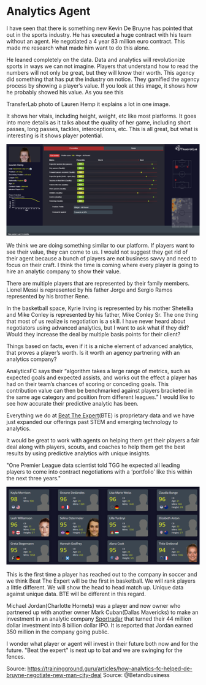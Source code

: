 # Analytics Agent 

I have seen that there is something new Kevin De Bruyne has pointed that out in the sports industry. He has executed a huge contract with his team without an agent. He negotiated a 4 year 83 million euro contract. This made me research what made him want to do this alone. 

He leaned completely on the data. Data and analytics will revolutionize sports in ways we can not imagine. Players that understand how to read the numbers will not only be great, but they will know their worth. This agency did something that has put the industry on notice. They gamified the agency process by showing a player’s value. If you look at this image, it shows how he probably showed his value. As you see this 

TransferLab photo of Lauren Hemp it explains a lot in one image. 

It shows her vitals, including height, weight, etc like most platforms. It goes into more details as it talks about the quality of her game, including short passes, long passes, tackles, interceptions, etc. This is all great, but what is interesting is it shows player potential. 

![TransferLab: Lauren Hemp ‘Centre-Back All Around’](https://github.com/rashadwest/rashadwest.github.io/blob/master/Lauren%20Hemp.png?raw=true)

We think we are doing something similar to our platform. If players want to see their value, they can come to us. I would not suggest they get rid of their agent because a bunch of players are not business savvy and need to focus on their craft. I think the time is coming where every player is going to hire an analytic company to show their value. 

There are multiple players that are represented by their family members. Lionel Messi is represented by his father Jorge and Sergio Ramos represented by his brother Rene. 

In the basketball space, Kyrie Irving is represented by his mother Shetellia and Mike Conley is represented by his father, Mike Conley Sr. The one thing that most of us realize is negotiation is a skill. I have never heard about negotiators using advanced analytics, but I want to ask what if they did? Would they increase the deal by multiple basis points for their client?

Things based on facts, even if it is a niche element of advanced analytics, that proves a player’s worth. Is it worth an agency partnering with an analytics company? 

AnalyticsFC says their “algorithm takes a large range of metrics, such as expected goals and expected assists, and works out the effect a player has had on their team’s chances of scoring or conceding goals. This contribution value can then be benchmarked against players bracketed in the same age category and position from different leagues.” I would like to see how accurate their predictive analytic has been. 

Everything we do at [Beat The Expert](http://staging.beattheexpert.com/?raw=true)(BTE) is proprietary data and we have just expanded our offerings past STEM and emerging technology to analytics. 

It would be great to work with agents on helping them get their players a fair deal along with players, scouts, and coaches to help them get the best results by using predictive analytics with unique insights.

"One Premier League data scientist told TGG he expected all leading players to come into contract negotiations with a ‘portfolio’ like this within the next three years."

![Rankings: ‘Top Centre-Backs – All Around’ at U23](https://github.com/rashadwest/rashadwest.github.io/blob/master/_posts/Rankings.png?raw=true)

This is the first time a player has reached out to the company in soccer and we think Beat The Expert will be the first in basketball. We will rank players a little different.  We will show the head to head match up.  Unique data against unique data. BTE will be different in this regard.

Michael Jordan(Charlotte Hornets) was a player and now owner who partnered up with another owner Mark Cuban(Dallas Mavericks) to make an investment in an analytic company [Sportradar](https://thesportsrush.com/nba-news-michael-jordan-and-mark-cuban-turned-a-44-million-investment-into-8-billion-how-the-bulls-legend-and-mavs-owner-joined-forces-and-earned-themselves-a-huge-payday/) that turned their 44 million dollar investment into 8 billion dollar IPO.  It is reported that Jordan earned 350 million in the company going public. 

I wonder what player or agent will invest in their future both now and for the future. "Beat the expert" is next up to bat and we are swinging for the fences.  

Source: https://trainingground.guru/articles/how-analytics-fc-helped-de-bruyne-negotiate-new-man-city-deal
Source: @Betandbusiness


